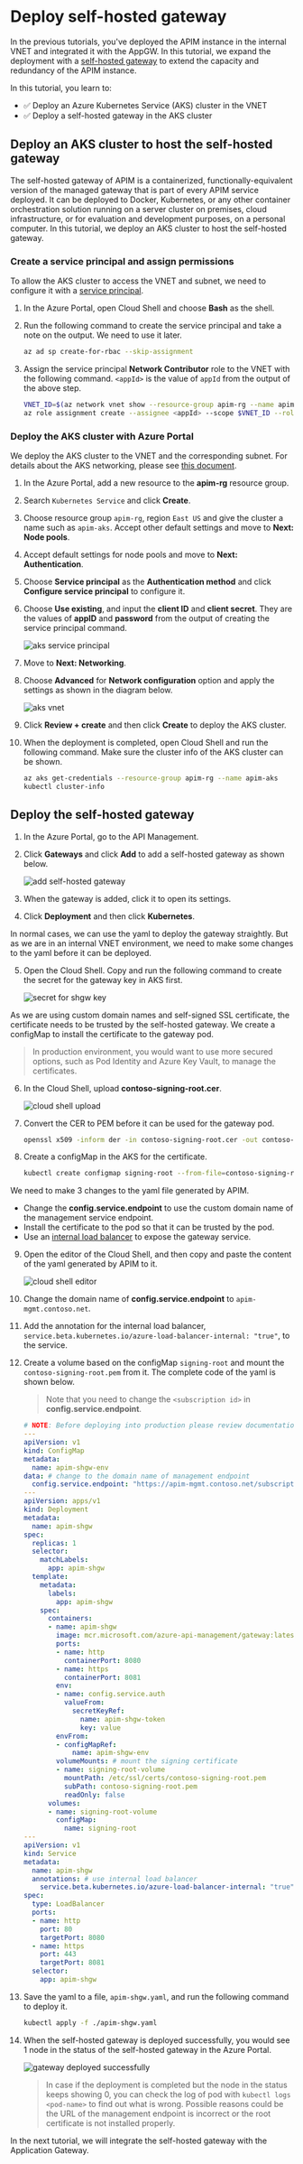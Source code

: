# Deploy self-hosted gateway

In the previous tutorials, you've deployed the APIM instance in the internal VNET and integrated it with the AppGW. In this tutorial, we expand the deployment with a [self-hosted gateway](https://docs.microsoft.com/azure/api-management/self-hosted-gateway-overview) to extend the capacity and redundancy of the APIM instance.

In this tutorial, you learn to:

- ✅ Deploy an Azure Kubernetes Service (AKS) cluster in the VNET
- ✅ Deploy a self-hosted gateway in the AKS cluster

## Deploy an AKS cluster to host the self-hosted gateway

The self-hosted gateway of APIM is a containerized, functionally-equivalent version of the managed gateway that is part of every APIM service deployed. It can be deployed to Docker, Kubernetes, or any other container orchestration solution running on a server cluster on premises, cloud infrastructure, or for evaluation and development purposes, on a personal computer. In this tutorial, we deploy an AKS cluster to host the self-hosted gateway.

### Create a service principal and assign permissions

To allow the AKS cluster to access the VNET and subnet, we need to configure it with a [service principal](https://docs.microsoft.com/azure/active-directory/develop/app-objects-and-service-principals#service-principal-object).

1. In the Azure Portal, open Cloud Shell and choose **Bash** as the shell.
1. Run the following command to create the service principal and take a note on the output. We need to use it later.

    ```bash
    az ad sp create-for-rbac --skip-assignment
    ```

1. Assign the service principal **Network Contributor** role to the VNET with the following command. `<appId>` is the value of `appId` from the output of the above step.

    ```bash
    VNET_ID=$(az network vnet show --resource-group apim-rg --name apim-vnet --query id -o tsv)
    az role assignment create --assignee <appId> --scope $VNET_ID --role "Network Contributor"
    ```

### Deploy the AKS cluster with Azure Portal

We deploy the AKS cluster to the VNET and the corresponding subnet. For details about the AKS networking, please see [this document](https://docs.microsoft.com/azure/aks/configure-kubenet).

1. In the Azure Portal, add a new resource to the **apim-rg** resource group.
1. Search `Kubernetes Service` and click **Create**.
1. Choose resource group `apim-rg`, region `East US` and give the cluster a name such as `apim-aks`. Accept other default settings and move to **Next: Node pools**.
1. Accept default settings for node pools and move to **Next: Authentication**.
1. Choose **Service principal** as the **Authentication method** and click **Configure service principal** to configure it.
1. Choose **Use existing**, and input the **client ID** and **client secret**. They are the values of **appID** and **password** from the output of creating the service principal command.

    ![aks service principal](images/aks-service-principal.png)

1. Move to **Next: Networking**.
1. Choose **Advanced** for **Network configuration** option and apply the settings as shown in the diagram below.

    ![aks vnet](images/aks-vnet.png)

1. Click **Review + create** and then click **Create** to deploy the AKS cluster.
1. When the deployment is completed, open Cloud Shell and run the following command. Make sure the cluster info of the AKS cluster can be shown.

    ```bash
    az aks get-credentials --resource-group apim-rg --name apim-aks
    kubectl cluster-info
    ```

## Deploy the self-hosted gateway

1. In the Azure Portal, go to the API Management.
1. Click **Gateways** and click **Add** to add a self-hosted gateway as shown below.

    ![add self-hosted gateway](images/apim-add-shgw.png)

1. When the gateway is added, click it to open its settings.
1. Click **Deployment** and then click **Kubernetes**.

In normal cases, we can use the yaml to deploy the gateway straightly. But as we are in an internal VNET environment, we need to make some changes to the yaml before it can be deployed.

5. Open the Cloud Shell. Copy and run the following command to create the secret for the gateway key in AKS first.

    ![secret for shgw key](images/shgw-secret.png)

As we are using custom domain names and self-signed SSL certificate, the certificate needs to be trusted by the self-hosted gateway. We create a configMap to install the certificate to the gateway pod.

> In production environment, you would want to use more secured options, such as Pod Identity and Azure Key Vault, to manage the certificates.

6. In the Cloud Shell, upload **contoso-signing-root.cer**.

    ![cloud shell upload](images/cloud-shell-upload.png)

1. Convert the CER to PEM before it can be used for the gateway pod.

    ```bash
    openssl x509 -inform der -in contoso-signing-root.cer -out contoso-signing-root.pem
    ```

1. Create a configMap in the AKS for the certificate.

    ```bash
    kubectl create configmap signing-root --from-file=contoso-signing-root.pem
    ```

We need to make 3 changes to the yaml file generated by APIM.

- Change the **config.service.endpoint** to use the custom domain name of the management service endpoint.
- Install the certificate to the pod so that it can be trusted by the pod.
- Use an [internal load balancer](https://docs.microsoft.com/azure/aks/internal-lb) to expose the gateway service.

9. Open the editor of the Cloud Shell, and then copy and paste the content of the yaml generated by APIM to it.

    ![cloud shell editor](images/cloud-shell-editor.png)

1. Change the domain name of **config.service.endpoint** to `apim-mgmt.contoso.net`.
1. Add the annotation for the internal load balancer, `service.beta.kubernetes.io/azure-load-balancer-internal: "true"`, to the service.
1. Create a volume based on the configMap `signing-root` and mount the `contoso-signing-root.pem` from it. The complete code of the yaml is shown below.

    > Note that you need to change the `<subscription id>` in **config.service.endpoint**.

    ```yml
    # NOTE: Before deploying into production please review documentation -> https://aka.ms/self-hosted-gateway-production
    ---
    apiVersion: v1
    kind: ConfigMap
    metadata:
      name: apim-shgw-env
    data: # change to the domain name of management endpoint
      config.service.endpoint: "https://apim-mgmt.contoso.net/subscriptions/<subscription id>/resourceGroups/apim-rg/providers/Microsoft.ApiManagement/service/apiminst32?api-version=2019-12-01"
    ---
    apiVersion: apps/v1
    kind: Deployment
    metadata:
      name: apim-shgw
    spec:
      replicas: 1
      selector:
        matchLabels:
          app: apim-shgw
      template:
        metadata:
          labels:
            app: apim-shgw
        spec:
          containers:
          - name: apim-shgw
            image: mcr.microsoft.com/azure-api-management/gateway:latest
            ports:
            - name: http
              containerPort: 8080
            - name: https
              containerPort: 8081
            env:
            - name: config.service.auth
              valueFrom:
                secretKeyRef:
                  name: apim-shgw-token
                  key: value
            envFrom:
            - configMapRef:
                name: apim-shgw-env
            volumeMounts: # mount the signing certificate
            - name: signing-root-volume
              mountPath: /etc/ssl/certs/contoso-signing-root.pem
              subPath: contoso-signing-root.pem
              readOnly: false
          volumes:
          - name: signing-root-volume
            configMap:
              name: signing-root
    ---
    apiVersion: v1
    kind: Service
    metadata:
      name: apim-shgw
      annotations: # use internal load balancer
        service.beta.kubernetes.io/azure-load-balancer-internal: "true"
    spec:
      type: LoadBalancer
      ports:
      - name: http
        port: 80
        targetPort: 8080
      - name: https
        port: 443
        targetPort: 8081
      selector:
        app: apim-shgw
    ```

1. Save the yaml to a file, `apim-shgw.yaml`, and run the following command to deploy it.

    ```bash
    kubectl apply -f ./apim-shgw.yaml
    ```

1. When the self-hosted gateway is deployed successfully, you would see 1 node in the status of the self-hosted gateway in the Azure Portal.

    ![gateway deployed successfully](images/shgw-deploy-success.png)

    > In case if the deployment is completed but the node in the status keeps showing 0, you can check the log of pod with `kubectl logs <pod-name>` to find out what is wrong. Possible reasons could be the URL of the management endpoint is incorrect or the root certificate is not installed properly.

In the next tutorial, we will integrate the self-hosted gateway with the Application Gateway.
